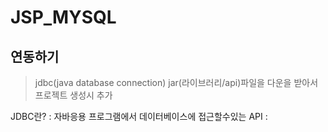 JSP_MYSQL
========================
연동하기 
----------------------
> jdbc(java database connection) jar(라이브러리/api)파일을 다운을 받아서 프로젝트 생성시 추가

JDBC란?
 : 자바응용 프로그램에서 데이터베이스에 접근할수있는 API
 : 
